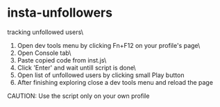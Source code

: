 # insta-unfollowers
tracking unfollowed users\

1. Open dev tools menu by clicking Fn+F12 on your profile's page\
2. Open Console tab\
3. Paste copied code from inst.js\
4. Click 'Enter' and wait untill script is done\
5. Open list of unfollowed users by clicking small Play button
6. After finishing exploring close a dev tools menu and reload the page

CAUTION: 
Use the script only on your own profile
 
